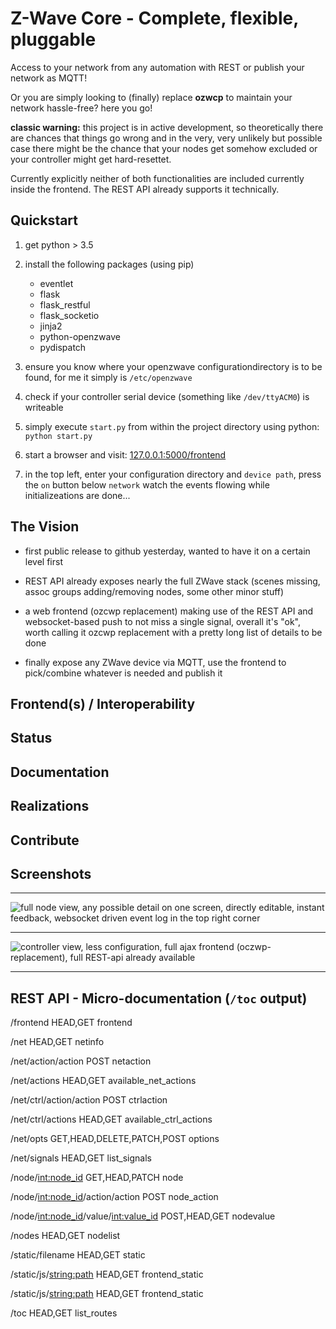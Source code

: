 # Z-Wave Core - Complete, flexible, pluggable
Access to your network from any automation with REST or publish your network as MQTT!

Or you are simply looking to (finally) replace **ozwcp** to maintain your network hassle-free? here you go!


**classic warning:** this project is in active development, so theoretically there are chances that
things go wrong and in the very, very unlikely but possible case there might be the chance that
your nodes get somehow excluded or your controller might get hard-resettet.

Currently explicitly neither of both functionalities are included currently inside the frontend.
The REST API already supports it technically.

## Quickstart

1) get python > 3.5
2) install the following packages (using pip)

	 * eventlet
	 * flask
	 * flask_restful
	 * flask_socketio
	 * jinja2
	 * python-openzwave
	 * pydispatch

3) ensure you know where your openzwave configurationdirectory is to be found,
   for me it simply is `/etc/openzwave`

4) check if your controller serial device (something like `/dev/ttyACM0`) is writeable

5) simply execute `start.py` from within the project directory using python:
```python start.py```

6) start a browser and visit: [127.0.0.1:5000/frontend](http://127.0.0.1:5000/frontend)

7) in the top left, enter your configuration directory and `device path`, press the `on`
   button below `network` watch the events flowing while initializeations are done...


## The Vision

* first public release to github yesterday, wanted to have it on a certain level first

* REST API already exposes nearly the full ZWave stack
  (scenes missing, assoc groups adding/removing nodes, some other minor stuff)

* a web frontend (ozcwp replacement) making use of the REST API and websocket-based push
  to not miss a single signal, overall it's "ok", worth calling it ozcwp replacement with a
	pretty long list of details to be done

* finally expose any ZWave device via MQTT, use the frontend to pick/combine
  whatever is needed and publish it

## Frontend(s) / Interoperability

## Status

## Documentation

## Realizations

## Contribute

## Screenshots

---------------------

![full node view, any possible detail on one screen, directly editable, instant feedback, websocket driven event log in the top right corner](https://github.com/daringer/image_dump/blob/master/zwave-core-screen1.png)

-----------------------

![controller view, less configuration, full ajax frontend (oczwp-replacement), full REST-api already available](https://github.com/daringer/image_dump/blob/master/zwave-core-screen2.png)

-----------------------

## REST API - Micro-documentation (`/toc` output)

/frontend                                HEAD,GET			               frontend

/net                                     HEAD,GET		                 netinfo

/net/action/action                       POST			                   netaction

/net/actions                             HEAD,GET			               available_net_actions

/net/ctrl/action/action                  POST							           ctrlaction

/net/ctrl/actions                        HEAD,GET                    available_ctrl_actions

/net/opts                                GET,HEAD,DELETE,PATCH,POST  options

/net/signals                             HEAD,GET		  	 	 	 	 	 	 	 list_signals

/node/<int:node_id>                      GET,HEAD,PATCH              node

/node/<int:node_id>/action/action        POST		                     node_action

/node/<int:node_id>/value/<int:value_id> POST,HEAD,GET				       nodevalue

/nodes                                   HEAD,GET			               nodelist

/static/filename         			           HEAD,GET	                   static

/static/js/<string:path>                 HEAD,GET 	                 frontend_static

/static/js/<string:path>                 HEAD,GET                    frontend_static

/toc                                     HEAD,GET			               list_routes


